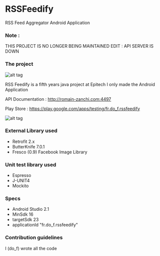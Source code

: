 # RSSFeedify
RSS Feed Aggregator Android Application

### Note : ###

THIS PROJECT IS NO LONGER BEING MAINTAINED
EDIT : API SERVER IS DOWN

### The project ###

![alt tag](http://lapusheen.chat/~do_f/android/RSSFeedify-logo.png)

RSS Feedify is a fifth years java project at Epitech
I only made the Android Application

API Documentation : http://romain-zanchi.com:4497

Play Store : https://play.google.com/apps/testing/fr.do_f.rssfeedify

![alt tag](http://lapusheen.chat/~do_f/android/RSSFeedify-group.png)

### External Library used ###

* Retrofit 2.x
* ButterKnife 7.0.1
* Fresco (0.9) Facebook Image Library

### Unit test library used ###

* Espresso
* J-UNIT4
* Mockito

### Specs ###

* Android Studio 2.1
* MinSdk 16
* targetSdk 23
* applicationId "fr.do_f.rssfeedify"

### Contribution guidelines ###

I (do_f) wrote all the code
